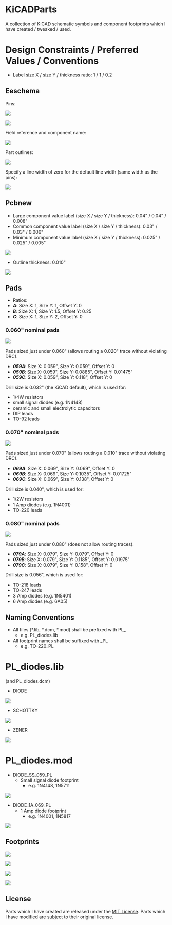 # KiCADParts

A collection of KiCAD schematic symbols and component footprints which I have created / tweaked / used.

# Design Constraints / Preferred Values / Conventions

* Label size X / size Y / thickness ratio: 1 / 1 / 0.2

## Eeschema

Pins:

![](.media/eeschema-pins.png)

![](.media/eeschema-pins-2.png)

Field reference and component name:

![](.media/eeschema-component-name.png)

Part outlines:

![](.media/eeschema-part-outlines.png)

Specify a line width of zero for the default line width (same width as the pins):

![](.media/eeschema-zero-width-lines.png)

## Pcbnew

* Large component value label (size X / size Y / thickness): 0.04" / 0.04" / 0.008"
* Common component value label (size X / size Y / thickness): 0.03" / 0.03" / 0.006"
* Minimum component value label (size X / size Y / thickness): 0.025" / 0.025" / 0.005"

![](.media/pcbnew-footprint-text.png)
 
* Outline thickness: 0.010"

![](.media/pcbnew-line-thickness.png)

## Pads

* Ratios:
 * **_A_**: Size X: 1, Size Y: 1, Offset Y: 0
 * **_B_**: Size X: 1, Size Y: 1.5, Offset Y: 0.25
 * **_C_**: Size X: 1, Size Y: 2, Offset Y: 0

### 0.060" nominal pads

![](https://raw.github.com/pepaslabs/KiCADParts/master/.media/059_pads.png)

Pads sized just under 0.060" (allows routing a 0.020" trace without violating DRC).

 * **_059A_**: Size X: 0.059", Size Y: 0.059", Offset Y: 0
 * **_059B_**: Size X: 0.059", Size Y: 0.0885", Offset Y: 0.01475"
 * **_059C_**: Size X: 0.059", Size Y: 0.118", Offset Y: 0

Drill size is 0.032" (the KiCAD default), which is used for:
 * 1/4W resistors
 * small signal diodes (e.g. 1N4148)
 * ceramic and small electrolytic capacitors
 * DIP leads
 * TO-92 leads

### 0.070" nominal pads

![](https://raw.github.com/pepaslabs/KiCADParts/master/.media/069_pads.png)

Pads sized just under 0.070" (allows routing a 0.010" trace without violating DRC).

 * **_069A_**: Size X: 0.069", Size Y: 0.069", Offset Y: 0
 * **_069B_**: Size X: 0.069", Size Y: 0.1035", Offset Y: 0.01725"
 * **_069C_**: Size X: 0.069", Size Y: 0.138", Offset Y: 0

Drill size is 0.040", which is used for:
 * 1/2W resistors
 * 1 Amp diodes (e.g. 1N4001)
 * TO-220 leads

### 0.080" nominal pads

![](https://raw.github.com/pepaslabs/KiCADParts/master/.media/079_pads.png)

Pads sized just under 0.080" (does not allow routing traces).

 * **_079A_**: Size X: 0.079", Size Y: 0.079", Offset Y: 0
 * **_079B_**: Size X: 0.079", Size Y: 0.1185", Offset Y: 0.01975"
 * **_079C_**: Size X: 0.079", Size Y: 0.158", Offset Y: 0

Drill size is 0.056", which is used for:
 * TO-218 leads
 * TO-247 leads
 * 3 Amp diodes (e.g. 1N5401)
 * 6 Amp diodes (e.g. 6A05)

## Naming Conventions

* All files (*.lib, *.dcm, *.mod) shall be prefixed with PL_
  * e.g. PL_diodes.lib 
* All footprint names shall be suffixed with _PL
  * e.g. TO-220_PL 

# PL_diodes.lib
(and PL_diodes.dcm)

* DIODE

![](/.media/diode.png)

* SCHOTTKY

![](/.media/schottky.png)

* ZENER

![](/.media/zener.png)

# PL_diodes.mod

* DIODE_SS_059_PL
  * Small signal diode footprint
    * e.g. 1N4148, 1N5711

![](/.media/diode_SS.png)

* DIODE_1A_069_PL
  * 1 Amp diode footprint
    * e.g. 1N4001, 1N5817

![](/.media/diode_1A.png)

## Footprints

![](https://raw.github.com/pepaslabs/KiCADParts/master/.media/resistors_PL_mod.png)

![](https://raw.github.com/pepaslabs/KiCADParts/master/.media/DIP_PL_mod.png)

![](https://raw.github.com/pepaslabs/KiCADParts/master/.media/transistors_PL_mod.png)

![](https://raw.github.com/pepaslabs/KiCADParts/master/.media/TO-220_PL_mod.png)

## License

Parts which I have created are released under the [MIT License](http://opensource.org/licenses/MIT).  Parts which I have modified are subject to their original license.
